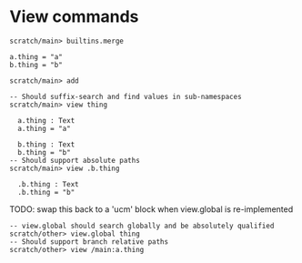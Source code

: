 # View commands

``` ucm :hide
scratch/main> builtins.merge
```

``` unison :hide
a.thing = "a"
b.thing = "b"
```

``` ucm :hide
scratch/main> add
```

``` ucm
-- Should suffix-search and find values in sub-namespaces
scratch/main> view thing

  a.thing : Text
  a.thing = "a"

  b.thing : Text
  b.thing = "b"
-- Should support absolute paths
scratch/main> view .b.thing

  .b.thing : Text
  .b.thing = "b"
```

TODO: swap this back to a 'ucm' block when view.global is re-implemented

``` 
-- view.global should search globally and be absolutely qualified
scratch/other> view.global thing
-- Should support branch relative paths
scratch/other> view /main:a.thing
```
